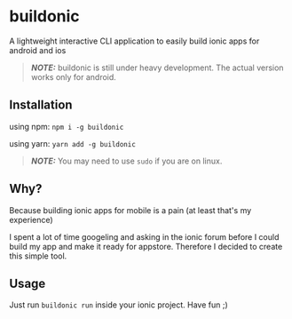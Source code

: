 # buildonic

A lightweight interactive CLI application to easily build ionic apps for android and ios

> **_NOTE:_**  buildonic is still under heavy development. The actual version works only for android.

## Installation

using npm: `npm i -g buildonic`

using yarn: `yarn add -g buildonic`

 > **_NOTE:_**  You may need to use `sudo` if you are on linux.
 
## Why?

Because building ionic apps for mobile is a pain (at least that's my experience)

I spent a lot of time googeling and asking in the ionic forum before I could build my app and make it ready for appstore. Therefore I decided to create this simple tool.


## Usage

Just run `buildonic run` inside your ionic project. Have fun ;)
